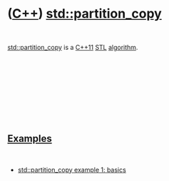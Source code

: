 
 

 

 

 

 

([C++](Cpp.md)) [std::partition\_copy](CppStdPartition_copy.md)
=================================================================

 

[std::partition\_copy](CppStdPartition_copy.md) is a [C++11](Cpp11.md)
[STL](CppStl.md) [algorithm](CppAlgorithm.md).

 

 

 

 

 

[Examples](CppExample.md)
--------------------------

 

-   [std::partition\_copy example 1:
    basics](CppStdPartition_copyExample1.md)

 

 

 

 

 

 

